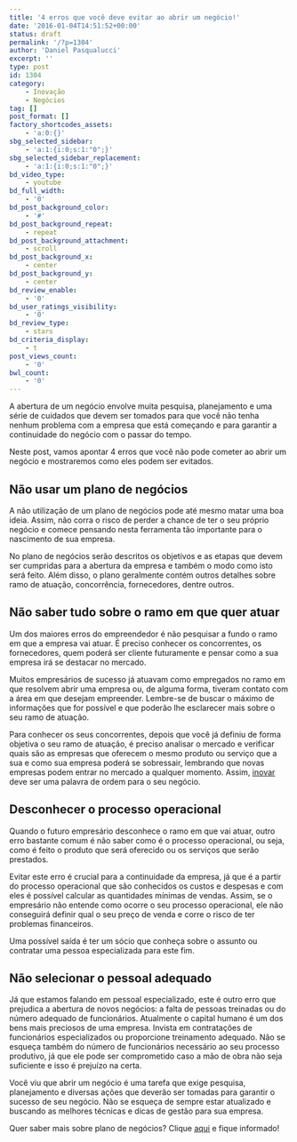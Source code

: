 ```yaml
---
title: '4 erros que você deve evitar ao abrir um negócio!'
date: '2016-01-04T14:51:52+00:00'
status: draft
permalink: '/?p=1304'
author: 'Daniel Pasqualucci'
excerpt: ''
type: post
id: 1304
category:
    - Inovação
    - Negócios
tag: []
post_format: []
factory_shortcodes_assets:
    - 'a:0:{}'
sbg_selected_sidebar:
    - 'a:1:{i:0;s:1:"0";}'
sbg_selected_sidebar_replacement:
    - 'a:1:{i:0;s:1:"0";}'
bd_video_type:
    - youtube
bd_full_width:
    - '0'
bd_post_background_color:
    - '#'
bd_post_background_repeat:
    - repeat
bd_post_background_attachment:
    - scroll
bd_post_background_x:
    - center
bd_post_background_y:
    - center
bd_review_enable:
    - '0'
bd_user_ratings_visibility:
    - '0'
bd_review_type:
    - stars
bd_criteria_display:
    - t
post_views_count:
    - '0'
bwl_count:
    - '0'
---
```

A abertura de um negócio envolve muita pesquisa, planejamento e uma série de cuidados que devem ser tomados para que você não tenha nenhum problema com a empresa que está começando e para garantir a continuidade do negócio com o passar do tempo.

Neste post, vamos apontar 4 erros que você não pode cometer ao abrir um negócio e mostraremos como eles podem ser evitados.

Não usar um plano de negócios
-----------------------------

A não utilização de um plano de negócios pode até mesmo matar uma boa ideia. Assim, não corra o risco de perder a chance de ter o seu próprio negócio e comece pensando nesta ferramenta tão importante para o nascimento de sua empresa.

No plano de negócios serão descritos os objetivos e as etapas que devem ser cumpridas para a abertura da empresa e também o modo como isto será feito. Além disso, o plano geralmente contém outros detalhes sobre ramo de atuação, concorrência, fornecedores, dentre outros.

Não saber tudo sobre o ramo em que quer atuar
---------------------------------------------

Um dos maiores erros do empreendedor é não pesquisar a fundo o ramo em que a empresa vai atuar. É preciso conhecer os concorrentes, os fornecedores, quem poderá ser cliente futuramente e pensar como a sua empresa irá se destacar no mercado.

Muitos empresários de sucesso já atuavam como empregados no ramo em que resolvem abrir uma empresa ou, de alguma forma, tiveram contato com a área em que desejam empreender. Lembre-se de buscar o máximo de informações que for possível e que poderão lhe esclarecer mais sobre o seu ramo de atuação.

Para conhecer os seus concorrentes, depois que você já definiu de forma objetiva o seu ramo de atuação, é preciso analisar o mercado e verificar quais são as empresas que oferecem o mesmo produto ou serviço que a sua e como sua empresa poderá se sobressair, lembrando que novas empresas podem entrar no mercado a qualquer momento. Assim, [<u>inovar</u>](http://descola.org/drops/saiba-como-a-inovacao-e-uma-escolha/) deve ser uma palavra de ordem para o seu negócio.

Desconhecer o processo operacional
----------------------------------

Quando o futuro empresário desconhece o ramo em que vai atuar, outro erro bastante comum é não saber como é o processo operacional, ou seja, como é feito o produto que será oferecido ou os serviços que serão prestados.

Evitar este erro é crucial para a continuidade da empresa, já que é a partir do processo operacional que são conhecidos os custos e despesas e com eles é possível calcular as quantidades mínimas de vendas. Assim, se o empresário não entende como ocorre o seu processo operacional, ele não conseguirá definir qual o seu preço de venda e corre o risco de ter problemas financeiros.

Uma possível saída é ter um sócio que conheça sobre o assunto ou contratar uma pessoa especializada para este fim.

Não selecionar o pessoal adequado
---------------------------------

Já que estamos falando em pessoal especializado, este é outro erro que prejudica a abertura de novos negócios: a falta de pessoas treinadas ou do número adequado de funcionários. Atualmente o capital humano é um dos bens mais preciosos de uma empresa. Invista em contratações de funcionários especializados ou proporcione treinamento adequado. Não se esqueça também do número de funcionários necessário ao seu processo produtivo, já que ele pode ser comprometido caso a mão de obra não seja suficiente e isso é prejuízo na certa.

Você viu que abrir um negócio é uma tarefa que exige pesquisa, planejamento e diversas ações que deverão ser tomadas para garantir o sucesso de seu negócio. Não se esqueça de sempre estar atualizado e buscando as melhores técnicas e dicas de gestão para sua empresa.

Quer saber mais sobre plano de negócios? Clique [<u>aqui</u>](http://descola.org/drops/aprenda-a-montar-um-plano-de-negocios-e-comece-a-empreender-com-o-pe-direito/) e fique informado!
